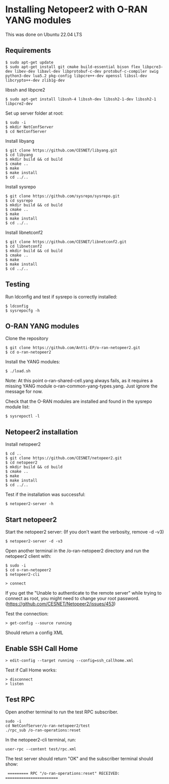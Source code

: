 # Installing Netopeer2 with O-RAN YANG modules

This was done on Ubuntu 22.04 LTS


## Requirements

```
$ sudo apt-get update
$ sudo apt-get install git cmake build-essential bison flex libpcre3-dev libev-dev libavl-dev libprotobuf-c-dev protobuf-c-compiler swig python3-dev lua5.2 pkg-config libpcre++-dev openssl libssl-dev libcrypto++-dev zlib1g-dev
```

libssh and libpcre2

```
$ sudo apt-get install libssh-4 libssh-dev libssh2-1-dev libssh2-1 libpcre2-dev
```

Set up server folder at root:

```
$ sudo -i
$ mkdir NetConfServer
$ cd NetConfServer
```

Install libyang

```
$ git clone https://github.com/CESNET/libyang.git
$ cd libyang
$ mkdir build && cd build 
$ cmake ..
$ make
$ make install
$ cd ../..
```

Install sysrepo

```
$ git clone https://github.com/sysrepo/sysrepo.git
$ cd sysrepo
$ mkdir build && cd build 
$ cmake ..
$ make
$ make install
$ cd ../..
```

Install libnetconf2

```
$ git clone https://github.com/CESNET/libnetconf2.git
$ cd libnetconf2
$ mkdir build && cd build 
$ cmake ..
$ make
$ make install
$ cd ../..
```

## Testing

Run ldconfig and test if sysrepo is correctly installed:

```
$ ldconfig
$ sysrepocfg -h
```

## O-RAN YANG modules

Clone the repository

```
$ git clone https://github.com/Antti-EP/o-ran-netopeer2.git
$ cd o-ran-netopeer2
```

Install the YANG modules:

```
$ ./load.sh
```

Note: At this point o-ran-shared-cell.yang always fails, as it requires a missing YANG module o-ran-common-yang-types.yang. Just ignore the message for now.

Check that the O-RAN modules are installed and found in the sysrepo module list:
```
$ sysrepoctl -l
```

## Netopeer2 installation

Install netopeer2

```
$ cd ..
$ git clone https://github.com/CESNET/netopeer2.git
$ cd netopeer2
$ mkdir build && cd build 
$ cmake ..
$ make
$ make install
$ cd ../..
```

Test if the installation was successful:
```
$ netopeer2-server -h
```

## Start netopeer2

Start the netopeer2 server: (If you don't want the verbosity, remove -d -v3)

```
$ netopeer2-server -d -v3
```

Open another terminal in the /o-ran-netopeer2 directory and run the netopeer2 client with:

```
$ sudo -i
$ cd o-ran-netopeer2
$ netopeer2-cli

> connect
```

If you get the "Unable to authenticate to the remote server" while trying to connect as root, you might need to change your root password.
(https://github.com/CESNET/Netopeer2/issues/453)

Test the connection:

```
> get-config --source running
```

Should return a config XML 

## Enable SSH Call Home

```
> edit-config --target running --config=ssh_callhome.xml
```

Test if Call Home works:

```
> disconnect
> listen
```

## Test RPC 

Open another terminal to run the test RPC subscriber.

```
sudo -i
cd NetConfServer/o-ran-netopeer2/test
./rpc_sub /o-ran-operations:reset
```

In the netopeer2-cli terminal, run:

```
user-rpc --content test/rpc.xml
```

The test server should return "OK" and the subscriber terminal should show:

```
 ========= RPC "/o-ran-operations:reset" RECEIVED: =======================
```








